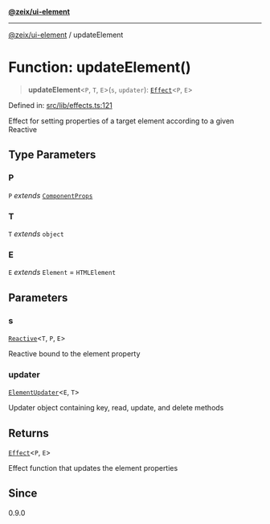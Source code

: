 [**@zeix/ui-element**](../README.md)

***

[@zeix/ui-element](../globals.md) / updateElement

# Function: updateElement()

> **updateElement**\<`P`, `T`, `E`\>(`s`, `updater`): [`Effect`](../type-aliases/Effect.md)\<`P`, `E`\>

Defined in: [src/lib/effects.ts:121](https://github.com/zeixcom/ui-element/blob/0678e2841dfcc123c324a841983e7a648bd2315e/src/lib/effects.ts#L121)

Effect for setting properties of a target element according to a given Reactive

## Type Parameters

### P

`P` *extends* [`ComponentProps`](../type-aliases/ComponentProps.md)

### T

`T` *extends* `object`

### E

`E` *extends* `Element` = `HTMLElement`

## Parameters

### s

[`Reactive`](../type-aliases/Reactive.md)\<`T`, `P`, `E`\>

Reactive bound to the element property

### updater

[`ElementUpdater`](../type-aliases/ElementUpdater.md)\<`E`, `T`\>

Updater object containing key, read, update, and delete methods

## Returns

[`Effect`](../type-aliases/Effect.md)\<`P`, `E`\>

Effect function that updates the element properties

## Since

0.9.0
